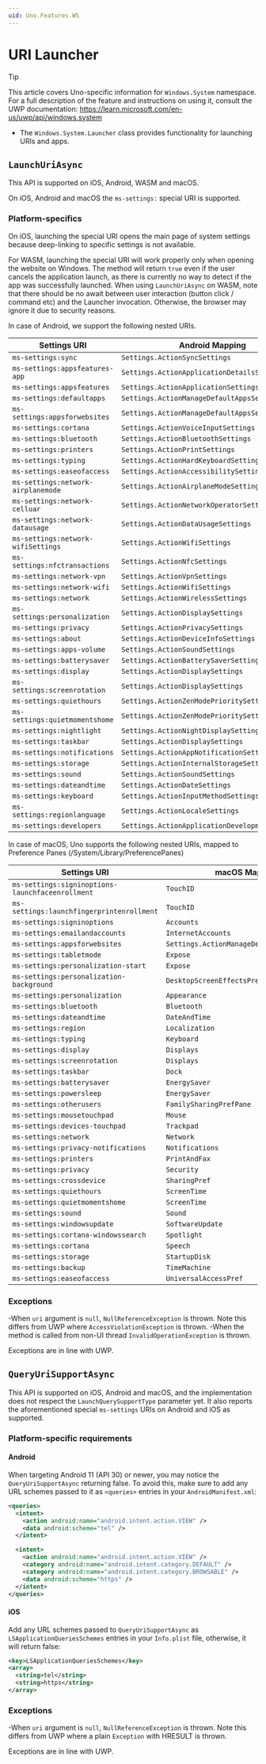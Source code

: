```yaml
---
uid: Uno.Features.WS
---
```


# URI Launcher

> [!TIP]
> This article covers Uno-specific information for `Windows.System` namespace. For a full description of the feature and instructions on using it, consult the UWP documentation: https://learn.microsoft.com/en-us/uwp/api/windows.system

* The `Windows.System.Launcher` class provides functionality for launching URIs and apps.

## `LaunchUriAsync`

This API is supported on iOS, Android, WASM and macOS.

On iOS, Android and macOS the `ms-settings:` special URI is supported.

### Platform-specifics

On iOS, launching the special URI opens the main page of system settings because deep-linking to specific settings is not available.

For WASM, launching the special URI will work properly only when opening the website on Windows. The method will return `true` even if the user cancels the application launch, as there is currently no way to detect if the app was successfully launched. When using `LaunchUriAsync` on WASM, note that there should be no await between user interaction (button click / command etc) and the Launcher invocation. Otherwise, the browser may ignore it due to security reasons.

In case of Android, we support the following nested URIs.

| Settings URI | Android Mapping |
|--------------|----------|
| `ms-settings:sync` | `Settings.ActionSyncSettings` |
| `ms-settings:appsfeatures-app` | `Settings.ActionApplicationDetailsSettings` |
| `ms-settings:appsfeatures` | `Settings.ActionApplicationSettings` |
| `ms-settings:defaultapps` | `Settings.ActionManageDefaultAppsSettings` |
| `ms-settings:appsforwebsites` | `Settings.ActionManageDefaultAppsSettings` |
| `ms-settings:cortana` | `Settings.ActionVoiceInputSettings` |
| `ms-settings:bluetooth` | `Settings.ActionBluetoothSettings` |
| `ms-settings:printers` | `Settings.ActionPrintSettings` |
| `ms-settings:typing` | `Settings.ActionHardKeyboardSettings` |
| `ms-settings:easeofaccess` | `Settings.ActionAccessibilitySettings` |
| `ms-settings:network-airplanemode` | `Settings.ActionAirplaneModeSettings` |
| `ms-settings:network-celluar` | `Settings.ActionNetworkOperatorSettings` |
| `ms-settings:network-datausage` | `Settings.ActionDataUsageSettings` |
| `ms-settings:network-wifiSettings` | `Settings.ActionWifiSettings` |
| `ms-settings:nfctransactions` | `Settings.ActionNfcSettings` |
| `ms-settings:network-vpn` | `Settings.ActionVpnSettings` |
| `ms-settings:network-wifi` | `Settings.ActionWifiSettings` |
| `ms-settings:network` | `Settings.ActionWirelessSettings` |
| `ms-settings:personalization` | `Settings.ActionDisplaySettings` |
| `ms-settings:privacy` | `Settings.ActionPrivacySettings` |
| `ms-settings:about` | `Settings.ActionDeviceInfoSettings` |
| `ms-settings:apps-volume` | `Settings.ActionSoundSettings` |
| `ms-settings:batterysaver` | `Settings.ActionBatterySaverSettings` |
| `ms-settings:display` | `Settings.ActionDisplaySettings` |
| `ms-settings:screenrotation` | `Settings.ActionDisplaySettings` |
| `ms-settings:quiethours` | `Settings.ActionZenModePrioritySettings` |
| `ms-settings:quietmomentshome` | `Settings.ActionZenModePrioritySettings` |
| `ms-settings:nightlight` | `Settings.ActionNightDisplaySettings` |
| `ms-settings:taskbar` | `Settings.ActionDisplaySettings` |
| `ms-settings:notifications` | `Settings.ActionAppNotificationSettings` |
| `ms-settings:storage` | `Settings.ActionInternalStorageSettings` |
| `ms-settings:sound` | `Settings.ActionSoundSettings` |
| `ms-settings:dateandtime` | `Settings.ActionDateSettings` |
| `ms-settings:keyboard` | `Settings.ActionInputMethodSettings` |
| `ms-settings:regionlanguage` | `Settings.ActionLocaleSettings` |
| `ms-settings:developers` | `Settings.ActionApplicationDevelopmentSettings` |

In case of macOS, Uno supports the following nested URIs, mapped to Preference Panes (/System/Library/PreferencePanes)

| Settings URI | macOS Mapping |
|--------------|----------|
| `ms-settings:signinoptions-launchfaceenrollment` | `TouchID` |
| `ms-settings:launchfingerprintenrollment` | `TouchID` |
| `ms-settings:signinoptions` | `Accounts` |
| `ms-settings:emailandaccounts` | `InternetAccounts` |
| `ms-settings:appsforwebsites` | `Settings.ActionManageDefaultAppsSettings` |
| `ms-settings:tabletmode` | `Expose` |
| `ms-settings:personalization-start` | `Expose` |
| `ms-settings:personalization-background` | `DesktopScreenEffectsPref` |
| `ms-settings:personalization` | `Appearance` |
| `ms-settings:bluetooth` | `Bluetooth` |
| `ms-settings:dateandtime` | `DateAndTime` |
| `ms-settings:region` | `Localization` |
| `ms-settings:typing` | `Keyboard` |
| `ms-settings:display` | `Displays` |
| `ms-settings:screenrotation` | `Displays` |
| `ms-settings:taskbar` | `Dock` |
| `ms-settings:batterysaver` | `EnergySaver` |
| `ms-settings:powersleep` | `EnergySaver` |
| `ms-settings:otherusers` | `FamilySharingPrefPane` |
| `ms-settings:mousetouchpad` | `Mouse` |
| `ms-settings:devices-touchpad` | `Trackpad` |
| `ms-settings:network` | `Network` |
| `ms-settings:privacy-notifications` | `Notifications` |
| `ms-settings:printers` | `PrintAndFax` |
| `ms-settings:privacy` | `Security` |
| `ms-settings:crossdevice` | `SharingPref` |
| `ms-settings:quiethours` | `ScreenTime` |
| `ms-settings:quietmomentshome` | `ScreenTime` |
| `ms-settings:sound` | `Sound` |
| `ms-settings:windowsupdate` | `SoftwareUpdate` |
| `ms-settings:cortana-windowssearch` | `Spotlight` |
| `ms-settings:cortana` | `Speech` |
| `ms-settings:storage` | `StartupDisk` |
| `ms-settings:backup` | `TimeMachine` |
| `ms-settings:easeofaccess` | `UniversalAccessPref` |

### Exceptions

-When `uri` argument is `null`, `NullReferenceException` is thrown. Note this differs from UWP where `AccessViolationException` is thrown.
-When the method is called from non-UI thread `InvalidOperationException` is thrown.

Exceptions are in line with UWP.

## `QueryUriSupportAsync`

This API is supported on iOS, Android and macOS, and the implementation does not respect the `LaunchQuerySupportType` parameter yet. It also reports the aforementioned special `ms-settings` URIs on Android and iOS as supported.

### Platform-specific requirements

#### Android

When targeting Android 11 (API 30) or newer, you may notice the `QueryUriSupportAsync` returning false. To avoid this, make sure to add any URL schemes passed to it as `<queries>` entries in your `AndroidManifest.xml`:

```xml
<queries>
  <intent>
    <action android:name="android.intent.action.VIEW" />
    <data android:scheme="tel" />
  </intent>

  <intent>
    <action android:name="android.intent.action.VIEW" />
    <category android:name="android.intent.category.DEFAULT" />
    <category android:name="android.intent.category.BROWSABLE" />
    <data android:scheme="https" />
  </intent>
</queries>
```

#### iOS

Add any URL schemes passed to `QueryUriSupportAsync` as `LSApplicationQueriesSchemes` entries in your `Info.plist` file, otherwise, it will return false:

```xml
<key>LSApplicationQueriesSchemes</key>
<array>
  <string>tel</string>
  <string>https</string>
</array>
```

### Exceptions

-When `uri` argument is `null`, `NullReferenceException` is thrown. Note this differs from UWP where a plain `Exception` with HRESULT is thrown.

Exceptions are in line with UWP.
